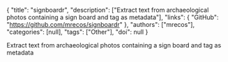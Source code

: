 {
  "title": "signboardr",
  "description": ["Extract text from archaeological photos containing a sign board and tag as metadata"],
  "links": {
    "GitHub": "https://github.com/mrecos/signboardr"
  },
  "authors": ["mrecos"],
  "categories": [null],
  "tags": ["Other"],
  "doi": null
}

<!-- Generated by csv2md.R – do not edit by hand -->

Extract text from archaeological photos containing a sign board and tag as metadata